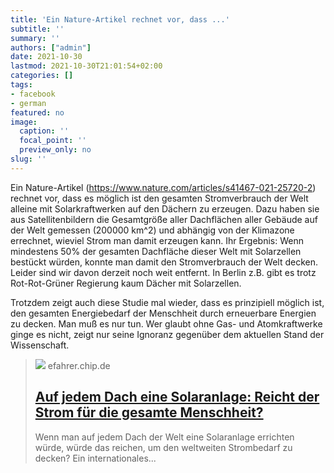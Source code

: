 ```yaml
---
title: 'Ein Nature-Artikel rechnet vor, dass ...'
subtitle: ''
summary: ''
authors: ["admin"]
date: 2021-10-30
lastmod: 2021-10-30T21:01:54+02:00
categories: []
tags:
- facebook
- german
featured: no
image:
  caption: ''
  focal_point: ''
  preview_only: no
slug: ''
---
```

Ein Nature-Artikel (https://www.nature.com/articles/s41467-021-25720-2) rechnet vor, dass es möglich ist den gesamten Stromverbrauch der Welt alleine mit Solarkraftwerken auf den Dächern zu erzeugen. Dazu haben sie aus Satellitenbildern die Gesamtgröße aller Dachflächen aller Gebäude auf der Welt gemessen (200000 km^2) und abhängig von der Klimazone errechnet, wieviel Strom man damit erzeugen kann. Ihr Ergebnis: Wenn mindestens 50% der gesamten Dachfläche dieser Welt mit Solarzellen bestückt würden, konnte man damit den Stromverbrauch der Welt decken. 
Leider sind wir davon derzeit noch weit entfernt. In Berlin z.B. gibt es trotz Rot-Rot-Grüner Regierung kaum Dächer mit Solarzellen. 

Trotzdem zeigt auch diese Studie mal wieder, dass es prinzipiell möglich ist, den gesamten Energiebedarf der Menschheit durch erneuerbare Energien zu decken. Man muß es nur tun. Wer glaubt ohne Gas- und Atomkraftwerke ginge es nicht, zeigt nur seine Ignoranz gegenüber dem aktuellen Stand der Wissenschaft.
> [![](https://im-efahrer.chip.de/files/6012dbe762bf4-gettyimages-607927690.jpg?imPolicy=IfOrientation&width=1200&height=630&color=%23000000&hash=fd3c29ef38e9ac4491783e8e76b5372b2c993cc781993f2ac5da7de07bcc2653)](https://efahrer.chip.de/news/die-ganze-welt-mit-strom-versorgen-forscher-ueberraschen-mit-solardach-rechnung_106186)
> efahrer.chip.de
> ## [Auf jedem Dach eine Solaranlage: Reicht der Strom für die gesamte Menschheit?](https://efahrer.chip.de/news/die-ganze-welt-mit-strom-versorgen-forscher-ueberraschen-mit-solardach-rechnung_106186)
>
>Wenn man auf jedem Dach der Welt eine Solaranlage errichten würde, würde das reichen, um den weltweiten Strombedarf zu decken? Ein internationales...



